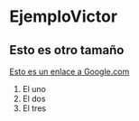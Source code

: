 # EjemploVictor

## Esto es otro tamaño
[Esto es un enlace a Google.com](https://www.google.com)
1. El uno
1. El dos
1. El tres